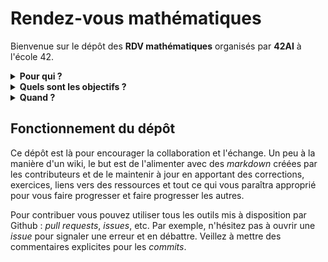 # Rendez-vous mathématiques

Bienvenue sur le dépôt des **RDV mathématiques** organisés par **42AI** à l'école 42.

<details>
  <summary><b>Pour qui ?</b></summary>
  <p>
    Les RDV mathématiques <b>s'adressent à tous</b> quelque soit votre niveau initial.
  </p>
  <p>
    <i>« Ouais, mais je suis nul en maths. J'ai jamais été bon. Ça sert à rien. »</i>
    Justement ! Ces ateliers s'adressent à tout le monde. Il est possible de <b>faire des maths autrement</b>, en s'amusant, à     plusieurs, sans stress et sans jugement.
    Si vous avez la <i>bosse des maths</i>, venez partager votre passion et rencontrer des gens pour aller plus loin et progresser.
  </p>
  <p>
    <b>Quelque soit votre niveau vous êtes les bienvenus !</b>
  </p>
</details>

<details>
  <summary><b>Quels sont les objectifs ?</b></summary>
  <p>
    Nous permettre de faire des mathématiques (appliqués ou non), de partager, d'expliquer, de demander des explications, d'être régulier dans notre travail, etc.
    Bref, de s'entraider et de se faire kiffer !
  </p>
</details>

<details>
  <summary><b>Quand ?</b></summary>
  <p>
    <b>Deux RDV hebdomadaires</b> qui traiteront du même sujet (mais pas avec les mêmes personnes) : le </b>mardi 19h30/21h</b> et le <b>samedi 13h30/15h</b>.
  </p>
</details>

## Fonctionnement du dépôt

Ce dépôt est là pour encourager la collaboration et l'échange. Un peu à la manière d'un wiki, le but est de l'alimenter avec des _markdown_ créées par les contributeurs et de le maintenir à jour en apportant des corrections, exercices, liens vers des ressources et tout ce qui vous paraîtra approprié pour vous faire progresser et faire progresser les autres.

Pour contribuer vous pouvez utiliser tous les outils mis à disposition par Github : _pull requests_, _issues_, etc. Par exemple, n'hésitez pas à ouvrir une _issue_ pour signaler une erreur et en débattre. Veillez à mettre des commentaires explicites pour les _commits_.
